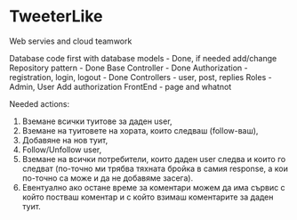 # TweeterLike
Web servies and cloud teamwork

Database code first with database models - Done, if needed add/change
Repository pattern - Done
Base Controller - Done
Authorization - registration, login, logout - Done
Controllers - user, post, replies
Roles - Admin, User
Add authorization
FrontEnd - page and whatnot

Needed actions:
1. Вземане всички туитове за даден user, 
2. Вземане на туитовете на хората, които следваш (follow-ваш), 
3. Добавяне на нов туит, 
4. Follow/Unfollow user, 
5. Вземане на всички потребители, които даден user следва и които го следват (по-точно ми трябва тяхната бройка в самия response, а кои по-точно са може и да не добавяме засега). 
6. Евентуално ако остане време за коментари можем да има сървис с който постваш коментар и с който взимаш коментарите за даден туит.
